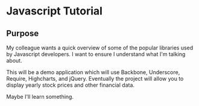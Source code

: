# Javascript Tutorial

## Purpose

My colleague wants a quick overview of some of the popular libraries used by Javascript developers. I want to ensure I understand what I'm talking about.

This will be a demo application which will use Backbone, Underscore, Require, Highcharts, and jQuery. Eventually the project will allow you to display yearly stock prices and other financial data.


Maybe I'll learn something.